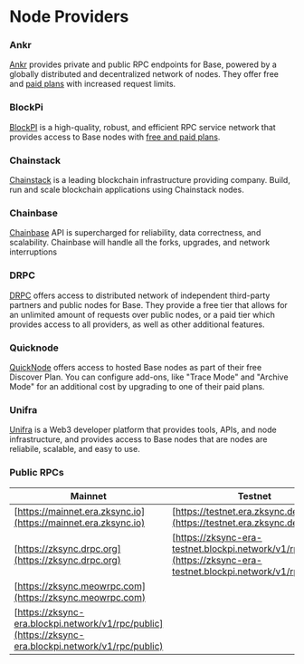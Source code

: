 # Node Providers

### Ankr[​](https://docs.base.org/tools/node-providers#ankr) <a href="#ankr" id="ankr"></a>

[Ankr](https://www.ankr.com/rpc/base/) provides private and public RPC endpoints for Base, powered by a globally distributed and decentralized network of nodes. They offer free and [paid plans](https://www.ankr.com/rpc/pricing/) with increased request limits.

### BlockPi

[BlockPI](https://blockpi.io/) is a high-quality, robust, and efficient RPC service network that provides access to Base nodes with [free and paid plans](https://docs.blockpi.io/documentations/pricing).

### Chainstack

[Chainstack](https://chainstack.com/) is a leading blockchain infrastructure providing company. Build, run and scale blockchain applications using Chainstack nodes.

### Chainbase

[Chainbase](https://chainbase.com/) API is supercharged for reliability, data correctness, and scalability. Chainbase will handle all the forks, upgrades, and network interruptions

### DRPC

[DRPC](https://drpc.org/) offers access to distributed network of independent third-party partners and public nodes for Base. They provide a free tier that allows for an unlimited amount of requests over public nodes, or a paid tier which provides access to all providers, as well as other additional features.

### Quicknode

[QuickNode](https://www.quicknode.com/chains/base) offers access to hosted Base nodes as part of their free Discover Plan. You can configure add-ons, like "Trace Mode" and "Archive Mode" for an additional cost by upgrading to one of their paid plans.

### Unifra&#x20;

[Unifra](https://base.unifra.io/) is a Web3 developer platform that provides tools, APIs, and node infrastructure, and provides access to Base nodes that are nodes are reliabile, scalable, and easy to use.

### Public RPCs

| Mainnet                                                                                              | Testnet                                                                                                              |
| ---------------------------------------------------------------------------------------------------- | -------------------------------------------------------------------------------------------------------------------- |
| [https://mainnet.era.zksync.io](https://mainnet.era.zksync.io)                                       | [https://testnet.era.zksync.dev](https://testnet.era.zksync.dev)                                                     |
| [https://zksync.drpc.org](https://zksync.drpc.org)                                                   | [https://zksync-era-testnet.blockpi.network/v1/rpc/public](https://zksync-era-testnet.blockpi.network/v1/rpc/public) |
| [https://zksync.meowrpc.com](https://zksync.meowrpc.com)                                             |                                                                                                                      |
| [https://zksync-era.blockpi.network/v1/rpc/public](https://zksync-era.blockpi.network/v1/rpc/public) |                                                                                                                      |
